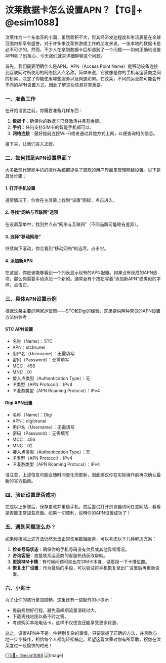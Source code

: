 # 汶莱数据卡怎么设置APN？【TG💪+ @esim1088】

汶莱作为一个东南亚的小国，虽然面积不大，但其经济发达程度和生活质量在全球范围内都享有盛誉。对于许多来汶莱旅游或工作的朋友来说，一张本地的数据卡是必不可少的。然而，不少人在拿到数据卡后却遇到了一个问题——如何正确地设置APN呢？别担心，今天我们就来详细聊聊这个问题。

首先，我们需要明确什么是APN。APN（Access Point Name）是移动设备连接到互联网时所使用的网络接入点名称。简单来说，它就像是你的手机与运营商之间的桥梁，决定了你能使用哪些服务以及网速如何。在汶莱，不同的运营商可能会有不同的APN设置方式，因此了解这些信息非常重要。

### 一、准备工作

在开始设置之前，你需要准备几样东西：
1. **数据卡**：确保你的数据卡已经激活并且有余额。
2. **手机**：任何支持SIM卡的智能手机都可以。
3. **网络连接**：最好提前连接Wi-Fi或者通过其他方式上网，以便查询相关信息。

接下来，让我们进入正题。

### 二、如何找到APN设置界面？

大多数现代智能手机的操作系统都提供了直观的用户界面来管理网络设置。以下是具体步骤：

#### 1. 打开手机设置
通常情况下，你会在主屏幕上找到“设置”图标，点击进入。

#### 2. 寻找“网络与互联网”选项
在设置菜单中，找到并点击“网络与互联网”（不同品牌可能略有差异）。

#### 3. 选择“移动网络”
继续向下滚动，你会看到“移动网络”的选项，点击它。

#### 4. 添加新APN
在这里，你应该能够看到一个列表显示现有的APN配置。如果没有现成的APN选项，那么你需要手动添加一个新的。通常会有个按钮写着“添加新APN”或类似的字样，点击它。

### 三、具体APN设置示例

根据汶莱主要的两家运营商——STC和Digi的经验，这里提供两种常见的APN设置方法供参考：

#### STC APN设置
- 名称（Name）：STC
- APN：stcbrunei
- 用户名（Username）：无需填写
- 密码（Password）：无需填写
- MCC：456
- MNC：01
- 接入点类型（Authentication Type）：无
- IP类型（APN Protocol）：IPv4
- IP漫游类型（APN Roaming Protocol）：IPv4

#### Digi APN设置
- 名称（Name）：Digi
- APN：digibrunei
- 用户名（Username）：无需填写
- 密码（Password）：无需填写
- MCC：456
- MNC：02
- 接入点类型（Authentication Type）：无
- IP类型（APN Protocol）：IPv4
- IP漫游类型（APN Roaming Protocol）：IPv4

请注意，上述信息可能会随时间变化而更新，因此建议你在实际操作前再次确认最新的官方指南。

### 四、验证设置是否成功

完成以上步骤后，保存更改并重启手机。然后尝试打开浏览器访问任意网站，看看是否能正常加载页面。如果一切顺利，说明你的APN设置成功了！

### 五、遇到问题怎么办？

如果你按照上述方法仍然无法正常使用数据服务，可以考虑以下几种解决方案：
1. **检查号码状态**：确保你的手机号码没有欠费或其他异常情况。
2. **咨询客服**：直接联系运营商的客服热线获取帮助。
3. **更换SIM卡槽**：有时候问题可能出在SIM卡本身，试着换一下卡槽位置。
4. **恢复出厂设置**：作为最后的手段，可以尝试将手机恢复至出厂设置后再重新设置。

### 六、小贴士

为了让你的旅行更加顺畅，这里还有一些额外的小提示：
- 提前规划好行程，避免高峰期流量消耗过大。
- 下载离线地图以备不时之需。
- 考虑购买本地电话卡，这样不仅便宜还能享受更多优惠。

总之，设置APN并不是一件特别复杂的事情，只要掌握了正确的方法，并且耐心地一步步操作，相信每个人都能轻松搞定。希望这篇文章对你有所帮助，祝你在汶莱度过一段愉快的时光！

[[TG💪+ @esim1088](https://t.me/s/esim1088) ![Image](https://i.postimg.cc/4NQfJmqS/Snipaste-2025-05-13-00-14-12.png)]